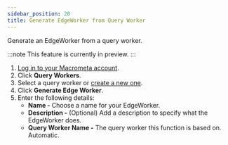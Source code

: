 ```yaml
---
sidebar_position: 20
title: Generate EdgeWorker from Query Worker
---
```


Generate an EdgeWorker from a query worker.

:::note
This feature is currently in preview.
:::

1. [Log in to your Macrometa account](https://auth-play.macrometa.io/).
1. Click **Query Workers**.
1. Select a query worker or [create a new one](../queryworkers/query-workers.md#create-a-new-query-worker).
1. Click **Generate Edge Worker**.
1. Enter the following details:
    - **Name -** Choose a name for your EdgeWorker.
    - **Description -** (Optional) Add a description to specify what the EdgeWorker does.
    - **Query Worker Name -** The query worker this function is based on. Automatic.
